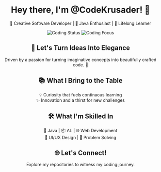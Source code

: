 <h1 align="center">Hey there, I'm  @CodeKrusader! 👋</h1>

<p align="center">
  🎨 Creative Software Developer | 🚀 Java Enthusiast | 🌱 Lifelong Learner
</p>

<p align="center">
  <img src="https://img.shields.io/badge/Status-Coding%20%E2%9C%8F-9cf" alt="Coding Status" />
  <img src="https://img.shields.io/badge/Focus-Java%20%26%20AL-ff69b4" alt="Coding Focus" />
</p>

<h2 align="center">🌟 Let's Turn Ideas Into Elegance</h2>

<p align="center">
  Driven by a passion for turning imaginative concepts into beautifully crafted code. 🌈
</p>

<h2 align="center">📚 What I Bring to the Table</h2>

<p align="center">
  💡 Curiosity that fuels continuous learning <br>
  ✨ Innovation and a thirst for new challenges
</p>

<h2 align="center">🛠️ What I'm Skilled In</h2>

<p align="center">
  🚀 Java | 📦 AL | 🌐 Web Development <br>
  🎨 UI/UX Design | 🎲 Problem Solving
</p>

<h2 align="center">🌐 Let's Connect!</h2>

<p align="center">
  Explore my repositories to witness my coding journey.
